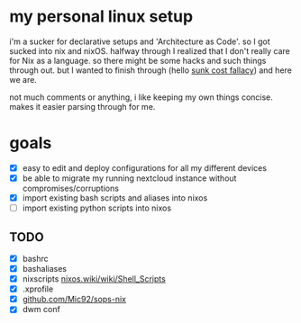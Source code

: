 # my personal linux setup
i'm a sucker for declarative setups and 'Architecture as Code'. so I got sucked into nix and nixOS.
halfway through I realized that I don't really care for Nix as a language. so there might be some hacks and such things through out. but I wanted to finish through (hello [sunk cost fallacy](https://en.wikipedia.org/wiki/Sunk_cost)) and here we are.

not much comments or anything, i like keeping my own things concise. makes it easier parsing through for me.


# goals

- [x] easy to edit and deploy configurations for all my different devices
- [x] be able to migrate my running nextcloud instance without compromises/corruptions
- [x] import existing bash scripts and aliases into nixos
- [ ] import existing python scripts into nixos

## TODO
- [x] bashrc
- [x] bashaliases
- [x] nixscripts [nixos.wiki/wiki/Shell_Scripts](nixos.wiki/wiki/Shell_Scripts)
- [x] .xprofile
- [x] [github.com/Mic92/sops-nix](github.com/Mic92/sops-nix)
- [x] dwm conf
